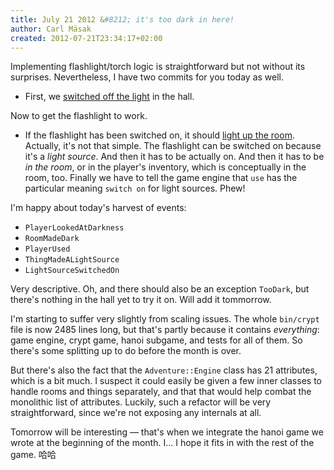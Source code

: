 ```yaml
---
title: July 21 2012 &#8212; it's too dark in here!
author: Carl Mäsak
created: 2012-07-21T23:34:17+02:00
---
```

Implementing flashlight/torch logic is straightforward but not without its
surprises. Nevertheless, I have two commits for you today as well.

* First, we [switched off the
  light](https://github.com/masak/crypt/commit/e90ce36e75c3d845951f22490e93c5dbfb8916cb)
  in the hall.

Now to get the flashlight to work.

* If the flashlight has been switched on, it should [light up the
  room](https://github.com/masak/crypt/commit/e90ce36e75c3d845951f22490e93c5dbfb8916cb).
  Actually, it's not that simple. The flashlight can be switched on because
  it's a *light source*. And then it has to be actually on. And then it has
  to be *in the room*, or in the player's inventory, which is conceptually
  in the room, too. Finally we have to tell the game engine that `use` has the
  particular meaning `switch on` for light sources. Phew!

I'm happy about today's harvest of events:

* `PlayerLookedAtDarkness`
* `RoomMadeDark`
* `PlayerUsed`
* `ThingMadeALightSource`
* `LightSourceSwitchedOn`

Very descriptive. Oh, and there should also be an exception `TooDark`, but
there's nothing in the hall yet to try it on. Will add it tommorrow.

I'm starting to suffer very slightly from scaling issues. The whole `bin/crypt`
file is now 2485 lines long, but that's partly because it contains
*everything*: game engine, crypt game, hanoi subgame, and tests for all of
them. So there's some splitting up to do before the month is over.

But there's also the fact that the `Adventure::Engine` class has 21 attributes,
which is a bit much. I suspect it could easily be given a few inner classes to
handle rooms and things separately, and that that would help combat the
monolithic list of attributes. Luckily, such a refactor will be very
straightforward, since we're not exposing any internals at all.

Tomorrow will be interesting &mdash; that's when we integrate the hanoi game we
wrote at the beginning of the month. I... I hope it fits in with the rest of
the game. 哈哈

